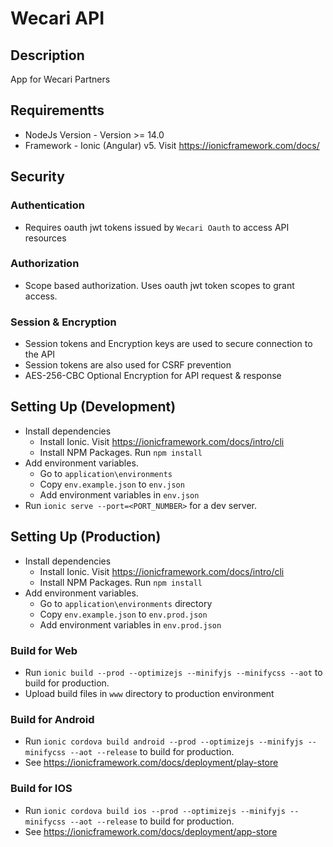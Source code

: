 # Wecari API

## Description

App for Wecari Partners

## Requirementts

- NodeJs Version - Version >= 14.0
- Framework - Ionic (Angular) v5. Visit https://ionicframework.com/docs/

## Security

### Authentication

- Requires oauth jwt tokens issued by `Wecari Oauth` to access API resources

### Authorization

- Scope based authorization. Uses oauth jwt token scopes to grant access.

### Session & Encryption

- Session tokens and Encryption keys are used to secure connection to the API
- Session tokens are also used for CSRF prevention
- AES-256-CBC Optional Encryption for API request & response

## Setting Up (Development)

- Install dependencies
	- Install Ionic. Visit https://ionicframework.com/docs/intro/cli
	- Install NPM Packages. Run `npm install`
- Add environment variables.
	- Go to `application\environments`
	- Copy `env.example.json` to `env.json`
	- Add environment variables in `env.json`
- Run `ionic serve --port=<PORT_NUMBER>` for a dev server.

## Setting Up (Production)

- Install dependencies
	- Install Ionic. Visit https://ionicframework.com/docs/intro/cli
	- Install NPM Packages. Run `npm install`
- Add environment variables.
	- Go to `application\environments` directory
	- Copy `env.example.json` to `env.prod.json`
	- Add environment variables in `env.prod.json`

### Build for Web

- Run `ionic build --prod --optimizejs --minifyjs --minifycss --aot` to build for production.
- Upload build files in `www` directory to production environment

### Build for Android

- Run `ionic cordova build android --prod --optimizejs --minifyjs --minifycss --aot --release` to build for production.
- See https://ionicframework.com/docs/deployment/play-store

### Build for IOS

- Run `ionic cordova build ios --prod --optimizejs --minifyjs --minifycss --aot --release` to build for production.
- See https://ionicframework.com/docs/deployment/app-store
